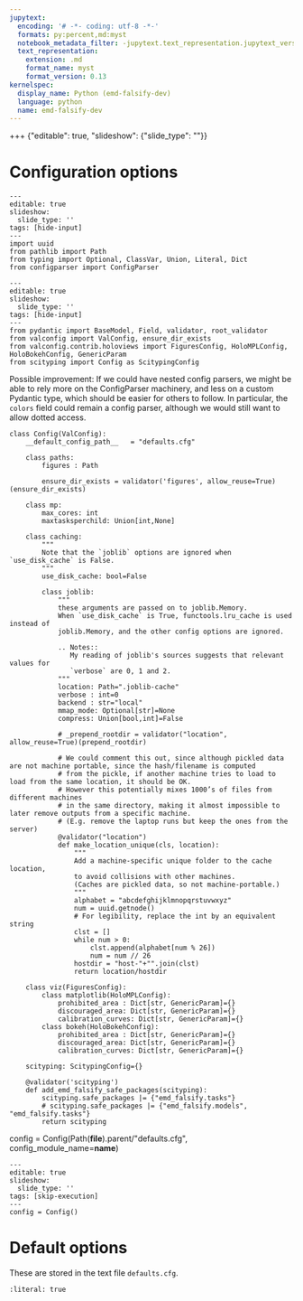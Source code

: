 ```yaml
---
jupytext:
  encoding: '# -*- coding: utf-8 -*-'
  formats: py:percent,md:myst
  notebook_metadata_filter: -jupytext.text_representation.jupytext_version
  text_representation:
    extension: .md
    format_name: myst
    format_version: 0.13
kernelspec:
  display_name: Python (emd-falsify-dev)
  language: python
  name: emd-falsify-dev
---
```


+++ {"editable": true, "slideshow": {"slide_type": ""}}

# Configuration options

```{code-cell} ipython3
---
editable: true
slideshow:
  slide_type: ''
tags: [hide-input]
---
import uuid
from pathlib import Path
from typing import Optional, ClassVar, Union, Literal, Dict
from configparser import ConfigParser
```

```{code-cell} ipython3
---
editable: true
slideshow:
  slide_type: ''
tags: [hide-input]
---
from pydantic import BaseModel, Field, validator, root_validator
from valconfig import ValConfig, ensure_dir_exists
from valconfig.contrib.holoviews import FiguresConfig, HoloMPLConfig, HoloBokehConfig, GenericParam
from scityping import Config as ScitypingConfig
```

Possible improvement: If we could have nested config parsers, we might be 
    able to rely more on the ConfigParser machinery, and less on a custom
    Pydantic type, which should be easier for others to follow.
    In particular, the `colors` field could remain a config parser, although
    we would still want to allow dotted access.

```{code-cell} ipython3
class Config(ValConfig):
    __default_config_path__   = "defaults.cfg"

    class paths:
        figures : Path

        ensure_dir_exists = validator('figures', allow_reuse=True)(ensure_dir_exists)

    class mp:
        max_cores: int
        maxtasksperchild: Union[int,None]

    class caching:
        """
        Note that the `joblib` options are ignored when `use_disk_cache` is False.
        """
        use_disk_cache: bool=False

        class joblib:
            """
            these arguments are passed on to joblib.Memory.
            When `use_disk_cache` is True, functools.lru_cache is used instead of
            joblib.Memory, and the other config options are ignored.

            .. Notes::
               My reading of joblib's sources suggests that relevant values for
               `verbose` are 0, 1 and 2.
            """
            location: Path=".joblib-cache"
            verbose : int=0
            backend : str="local"
            mmap_mode: Optional[str]=None
            compress: Union[bool,int]=False

            # _prepend_rootdir = validator("location", allow_reuse=True)(prepend_rootdir)

            # We could comment this out, since although pickled data are not machine portable, since the hash/filename is computed
            # from the pickle, if another machine tries to load to load from the same location, it should be OK.
            # However this potentially mixes 1000’s of files from different machines
            # in the same directory, making it almost impossible to later remove outputs from a specific machine.
            # (E.g. remove the laptop runs but keep the ones from the server)
            @validator("location")
            def make_location_unique(cls, location):
                """
                Add a machine-specific unique folder to the cache location,
                to avoid collisions with other machines.
                (Caches are pickled data, so not machine-portable.)
                """
                alphabet = "abcdefghijklmnopqrstuvwxyz"
                num = uuid.getnode()
                # For legibility, replace the int by an equivalent string
                clst = []
                while num > 0:
                    clst.append(alphabet[num % 26])
                    num = num // 26
                hostdir = "host-"+"".join(clst)
                return location/hostdir

    class viz(FiguresConfig):
        class matplotlib(HoloMPLConfig):
            prohibited_area : Dict[str, GenericParam]={}
            discouraged_area: Dict[str, GenericParam]={}
            calibration_curves: Dict[str, GenericParam]={}
        class bokeh(HoloBokehConfig):
            prohibited_area : Dict[str, GenericParam]={}
            discouraged_area: Dict[str, GenericParam]={}
            calibration_curves: Dict[str, GenericParam]={}

    scityping: ScitypingConfig={}
    
    @validator('scityping')
    def add_emd_falsify_safe_packages(scityping):
        scityping.safe_packages |= {"emd_falsify.tasks"}
        # scityping.safe_packages |= {"emd_falsify.models", "emd_falsify.tasks"}
        return scityping
```

config = Config(Path(__file__).parent/"defaults.cfg",
                config_module_name=__name__)

```{code-cell} ipython3
---
editable: true
slideshow:
  slide_type: ''
tags: [skip-execution]
---
config = Config()
```

# Default options

These are stored in the text file `defaults.cfg`.

```{include} defaults.cfg
:literal: true
```
